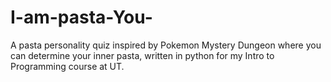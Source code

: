 # I-am-pasta-You-
A pasta personality quiz inspired by Pokemon Mystery Dungeon where you can determine your inner pasta, written in python for my Intro to Programming course at UT.
